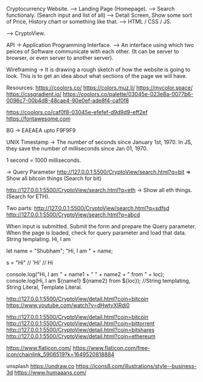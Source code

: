 Cryptocurrency Website. --> Landing Page (Homepage). --> Search functionaly. (Search input and list of all) --> Detail Screen, Show some sort of Price, History chart or something like that.
--> HTML / CSS / JS.

--> CryptoView.

API -> Application Programming Interface. --> An interface using which two peices of Software communicate with each other. (It can be server to browser, or even server to another server).

Wireframing -> It is drawing a rough sketch of how the website is going to look. This is to get an idea about what sections of the page we will have.

Resources: https://coolors.co/ https://colors.muz.li/ https://mycolor.space/ https://cssgradient.io/ https://coolors.co/palette/03045e-023e8a-0077b6-0096c7-00b4d8-48cae4-90e0ef-ade8f4-caf0f8

https://coolors.co/caf0f8-03045e-efefef-d9d9d9-eff2ef https://fontawesome.com

BG -> EAEAEA upto F9F9F9

UNIX Timestamp -> The number of seconds since January 1st, 1970. In JS, they save the number of milliseconds since Jan 01, 1970.

1 second = 1000 milliseconds.

-> Query Parameter http://127.0.0.1:5500/CryptoView/search.html?q=bit => Show all bitcoin things (Search for bit)

http://127.0.0.1:5500/CryptoView/search.html?q=eth -> Show all eth things. (Search for ETH).

Two parts: http://127.0.0.1:5500/CryptoView/search.html?q=sdfsd http://127.0.0.1:5500/CryptoView/search.html?q=abcd

When input is submitted. Submit the form and prepare the Query parameter.
When the page is loaded, check for query parameter and load that data.
String templating. Hi, I am

let name = "Shubham"; "Hi, I am " + name;

s = "Hi" // 'Hi' // Hi

console.log("Hi, I am " + name1 + " " + name2 + " from " + loc); console.log(Hi, I am ${name1} ${name2} from ${loc}); //String templating, String Literal, Template Literal.

http://127.0.0.1:5500/CryptoView/detail.html?coin=bitcoin https://www.youtube.com/watch?v=dHwtvXIRdi0

http://127.0.0.1:5500/CryptoView/detail.html?coin=bitcoin http://127.0.0.1:5500/CryptoView/detail.html?coin=bittorrent http://127.0.0.1:5500/CryptoView/detail.html?coin=bitshares http://127.0.0.1:5500/CryptoView/detail.html?coin=ethereum

https://www.flaticon.com/ https://www.flaticon.com/free-icon/chainlink_5906519?k=1649520818884

unsplash https://undraw.co https://icons8.com/illustrations/style--business-3d https://www.humaaans.com/
